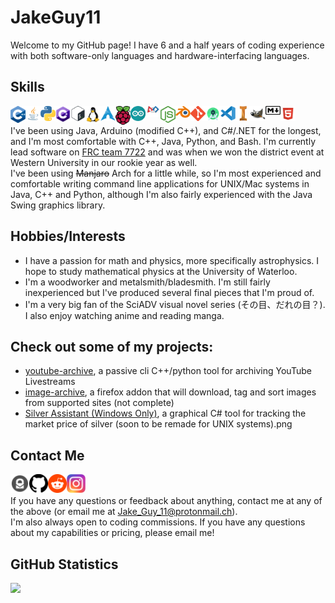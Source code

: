 # JakeGuy11
Welcome to my GitHub page! I have 6 and a half years of coding experience with both software-only languages and hardware-interfacing languages.

## Skills

[<img align="left" alt="C++" width="24px" src="cpp.png" />](https://www.cplusplus.com/)
[<img align="left" alt="Java" width="24px" src="java.png" />](https://www.java.com/)
[<img align="left" alt="Python" width="24px" src="python.png" />](https://www.python.org/)
[<img align="left" alt="C#" width="24px" src="cs.png" />](https://docs.microsoft.com/en-us/dotnet/csharp/)
[<img align="left" alt="Bash" width="24px" src="bash.png" />](https://www.gnu.org/software/bash/)
[<img align="left" alt="Linux" width="24px" src="linux.png" />](https://www.linux.org/)
[<img align="left" alt="Arch Linux" width="24px" src="arch.png" />](https://archlinux.org/)
[<img align="left" alt="Raspberry Pi" width="24px" src="rpi.png" />](https://www.raspberrypi.org/)
[<img align="left" alt="Arduino" width="24px" src="arduino.png" />](https://www.arduino.cc/)
[<img align="left" alt="FRC" width="24px" src="frc.png" />](https://www.firstinspires.org/robotics/frc)
[<img align="left" alt="NodeJS" width="24px" src="node.png" />](https://nodejs.org/en/)
[<img align="left" alt="Blender" width="24px" src="blender.png" />](https://www.blender.org/)
[<img align="left" alt="Git" width="24px" src="git.png" />](https://git-scm.com/)
[<img align="left" alt="Android Studio" width="24px" src="as.png" />](https://developer.android.com/studio)
[<img align="left" alt="Visual Studio" width="24px" src="vs.png" />](https://visualstudio.microsoft.com/)
[<img align="left" alt="Inventor" width="24px" src="inventor.png" />](https://www.autodesk.ca/en/products/inventor/overview?term=1-YEAR&support=null)
[<img align="left" alt="GIMP" width="24px" src="gimp.png" />](https://www.gimp.org/)
[<img align="left" alt="Markdown" width="24px" src="md.png" />](https://daringfireball.net/projects/markdown/)
[<img align="left" alt="HTML" width="24px" src="html.png" />](https://html.spec.whatwg.org/)
<br />


I've been using Java, Arduino (modified C++), and C#/.NET for the longest, and I'm most comfortable with C++, Java, Python, and Bash. I'm currently lead software on [FRC team 7722](https://www.thebluealliance.com/team/7722/2019) and was when we won the district event at Western University in our rookie year as well.\
I've been using ~~Manjaro~~ Arch for a little while, so I'm most experienced and comfortable writing command line applications for UNIX/Mac systems in Java, C++ and Python, although I'm also fairly experienced with the Java Swing graphics library.
## Hobbies/Interests
- I have a passion for math and physics, more specifically astrophysics. I hope to study mathematical physics at the University of Waterloo.
- I'm a woodworker and metalsmith/bladesmith. I'm still fairly inexperienced but I've produced several final pieces that I'm proud of.
- I'm a very big fan of the SciADV visual novel series (その目、だれの目？). I also enjoy watching anime and reading manga.
## Check out some of my projects:
- [youtube-archive](https://github.com/JakeGuy11/youtube-archive), a passive cli C++/python tool for archiving YouTube Livestreams
- [image-archive](https://github.com/JakeGuy11/image-archive), a firefox addon that will download, tag and sort images from supported sites (not complete)
- [Silver Assistant (Windows Only)](https://github.com/JakeGuy11/silver-assistant-windows-only), a graphical C# tool for tracking the market price of silver (soon to be remade for UNIX systems).png
## Contact Me
[<img align="left" alt="Email" width="30px" src="protonmail.png" />](mailto:Jake_Guy_11@protonmail.ch)
[<img align="left" alt="Github" width="30px" src="github.png" />](https://github.com/JakeGuy11)
[<img align="left" alt="Reddit" width="30px" src="reddit.png" />](https://www.reddit.com/user/Jake_Guy_11)
[<img align="left" alt="Instagram" width="30px" src="instagram.png" />](https://www.instagram.com/jake_guy_11/)
<br />
\
If you have any questions or feedback about anything, contact me at any of the above (or email me at Jake_Guy_11@protonmail.ch).\
I'm also always open to coding commissions. If you have any questions about my capabilities or pricing, please email me!
## GitHub Statistics
![](https://github-readme-stats.vercel.app/api?username=JakeGuy11)
